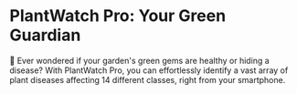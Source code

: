 # PlantWatch Pro: Your Green Guardian
 🌱 Ever wondered if your garden's green gems are healthy or hiding a disease? With PlantWatch Pro, you can effortlessly identify a vast array of plant diseases affecting 14 different classes, right from your smartphone.
